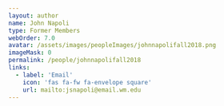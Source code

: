 ```yaml
---
layout: author
name: John Napoli
type: Former Members
webOrder: 7.0
avatar: /assets/images/peopleImages/johnnapolifall2018.png
imageMask: 0
permalink: /people/johnnapolifall2018
links:
  - label: 'Email'
    icon: 'fas fa-fw fa-envelope square'
    url: mailto:jsnapoli@email.wm.edu
---
```

